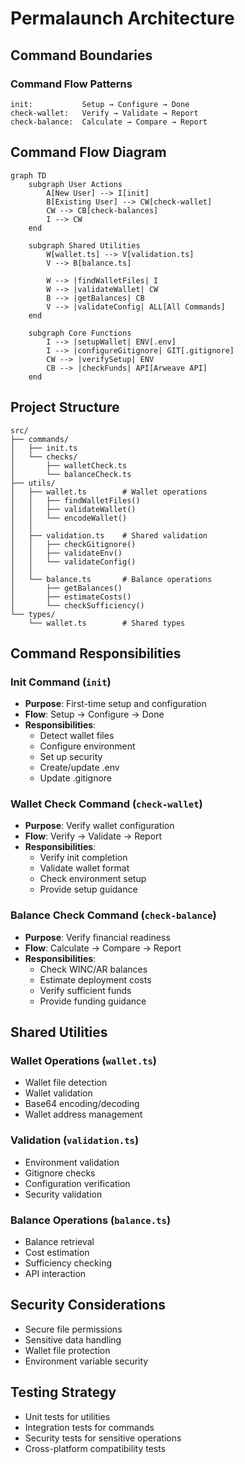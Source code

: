 # Permalaunch Architecture

## Command Boundaries

### Command Flow Patterns
```
init:           Setup → Configure → Done
check-wallet:   Verify → Validate → Report
check-balance:  Calculate → Compare → Report
```

## Command Flow Diagram
```mermaid
graph TD
    subgraph User Actions
        A[New User] --> I[init]
        B[Existing User] --> CW[check-wallet]
        CW --> CB[check-balances]
        I --> CW
    end

    subgraph Shared Utilities
        W[wallet.ts] --> V[validation.ts]
        V --> B[balance.ts]
        
        W --> |findWalletFiles| I
        W --> |validateWallet| CW
        B --> |getBalances| CB
        V --> |validateConfig| ALL[All Commands]
    end

    subgraph Core Functions
        I --> |setupWallet| ENV[.env]
        I --> |configureGitignore| GIT[.gitignore]
        CW --> |verifySetup| ENV
        CB --> |checkFunds| API[Arweave API]
    end
```

## Project Structure
```
src/
├── commands/
│   ├── init.ts
│   └── checks/
│       ├── walletCheck.ts
│       └── balanceCheck.ts
├── utils/
│   ├── wallet.ts        # Wallet operations
│   │   ├── findWalletFiles()
│   │   ├── validateWallet()
│   │   └── encodeWallet()
│   │
│   ├── validation.ts    # Shared validation
│   │   ├── checkGitignore()
│   │   ├── validateEnv()
│   │   └── validateConfig()
│   │
│   └── balance.ts       # Balance operations
│       ├── getBalances()
│       ├── estimateCosts()
│       └── checkSufficiency()
└── types/
    └── wallet.ts        # Shared types
```

## Command Responsibilities

### Init Command (`init`)
- **Purpose**: First-time setup and configuration
- **Flow**: Setup → Configure → Done
- **Responsibilities**:
  - Detect wallet files
  - Configure environment
  - Set up security
  - Create/update .env
  - Update .gitignore

### Wallet Check Command (`check-wallet`)
- **Purpose**: Verify wallet configuration
- **Flow**: Verify → Validate → Report
- **Responsibilities**:
  - Verify init completion
  - Validate wallet format
  - Check environment setup
  - Provide setup guidance

### Balance Check Command (`check-balance`)
- **Purpose**: Verify financial readiness
- **Flow**: Calculate → Compare → Report
- **Responsibilities**:
  - Check WINC/AR balances
  - Estimate deployment costs
  - Verify sufficient funds
  - Provide funding guidance

## Shared Utilities

### Wallet Operations (`wallet.ts`)
- Wallet file detection
- Wallet validation
- Base64 encoding/decoding
- Wallet address management

### Validation (`validation.ts`)
- Environment validation
- Gitignore checks
- Configuration verification
- Security validation

### Balance Operations (`balance.ts`)
- Balance retrieval
- Cost estimation
- Sufficiency checking
- API interaction

## Security Considerations
- Secure file permissions
- Sensitive data handling
- Wallet file protection
- Environment variable security

## Testing Strategy
- Unit tests for utilities
- Integration tests for commands
- Security tests for sensitive operations
- Cross-platform compatibility tests
